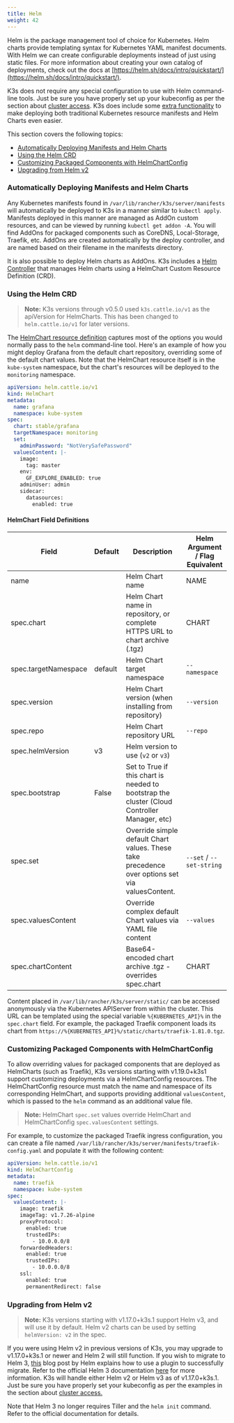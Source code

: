 ```yaml
---
title: Helm
weight: 42
---
```


Helm is the package management tool of choice for Kubernetes. Helm charts provide templating syntax for Kubernetes YAML manifest documents. With Helm we can create configurable deployments instead of just using static files. For more information about creating your own catalog of deployments, check out the docs at [https://helm.sh/docs/intro/quickstart/](https://helm.sh/docs/intro/quickstart/).

K3s does not require any special configuration to use with Helm command-line tools. Just be sure you have properly set up your kubeconfig as per the section about [cluster access](../cluster-access). K3s does include some [extra functionality](#using-the-helm-crd) to make deploying both traditional Kubernetes resource manifests and Helm Charts even easier.

This section covers the following topics:

- [Automatically Deploying Manifests and Helm Charts](#automatically-deploying-manifests-and-helm-charts)
- [Using the Helm CRD](#using-the-helm-crd)
- [Customizing Packaged Components with HelmChartConfig](#customizing-packaged-components-with-helmchartconfig)
- [Upgrading from Helm v2](#upgrading-from-helm-v2)

### Automatically Deploying Manifests and Helm Charts

Any Kubernetes manifests found in `/var/lib/rancher/k3s/server/manifests` will automatically be deployed to K3s in a manner similar to `kubectl apply`. Manifests deployed in this manner are managed as AddOn custom resources, and can be viewed by running `kubectl get addon -A`. You will find AddOns for packaged components such as CoreDNS, Local-Storage, Traefik, etc. AddOns are created automatically by the deploy controller, and are named based on their filename in the manifests directory.

It is also possible to deploy Helm charts as AddOns. K3s includes a [Helm Controller](https://github.com/rancher/helm-controller/) that manages Helm charts using a HelmChart Custom Resource Definition (CRD).

### Using the Helm CRD

> **Note:** K3s versions through v0.5.0 used `k3s.cattle.io/v1` as the apiVersion for HelmCharts. This has been changed to `helm.cattle.io/v1` for later versions.

The [HelmChart resource definition](https://github.com/rancher/helm-controller#helm-controller) captures most of the options you would normally pass to the `helm` command-line tool. Here's an example of how you might deploy Grafana from the default chart repository, overriding some of the default chart values. Note that the HelmChart resource itself is in the `kube-system` namespace, but the chart's resources will be deployed to the `monitoring` namespace.

```yaml
apiVersion: helm.cattle.io/v1
kind: HelmChart
metadata:
  name: grafana
  namespace: kube-system
spec:
  chart: stable/grafana
  targetNamespace: monitoring
  set:
    adminPassword: "NotVerySafePassword"
  valuesContent: |-
    image:
      tag: master
    env:
      GF_EXPLORE_ENABLED: true
    adminUser: admin
    sidecar:
      datasources:
        enabled: true
```

#### HelmChart Field Definitions

| Field | Default | Description | Helm Argument / Flag Equivalent |
|-------|---------|-------------|-------------------------------|
| name |   | Helm Chart name | NAME |
| spec.chart |   | Helm Chart name in repository, or complete HTTPS URL to chart archive (.tgz) | CHART |
| spec.targetNamespace | default | Helm Chart target namespace | `--namespace` |
| spec.version |   | Helm Chart version (when installing from repository) | `--version` |
| spec.repo |   | Helm Chart repository URL | `--repo` |
| spec.helmVersion | v3 | Helm version to use (`v2` or `v3`) |  |
| spec.bootstrap | False | Set to True if this chart is needed to bootstrap the cluster (Cloud Controller Manager, etc) |  |
| spec.set |   | Override simple default Chart values. These take precedence over options set via valuesContent. | `--set` / `--set-string` |
| spec.valuesContent |   | Override complex default Chart values via YAML file content | `--values` |
| spec.chartContent |   | Base64-encoded chart archive .tgz - overrides spec.chart | CHART |

Content placed in `/var/lib/rancher/k3s/server/static/` can be accessed anonymously via the Kubernetes APIServer from within the cluster. This URL can be templated using the special variable `%{KUBERNETES_API}%` in the `spec.chart` field. For example, the packaged Traefik component loads its chart from `https://%{KUBERNETES_API}%/static/charts/traefik-1.81.0.tgz`.

### Customizing Packaged Components with HelmChartConfig

To allow overriding values for packaged components that are deployed as HelmCharts (such as Traefik), K3s versions starting with v1.19.0+k3s1 support customizing deployments via a HelmChartConfig resources. The HelmChartConfig resource must match the name and namespace of its corresponding HelmChart, and supports providing additional `valuesContent`, which is passed to the `helm` command as an additional value file.

> **Note:** HelmChart `spec.set` values override HelmChart and HelmChartConfig `spec.valuesContent` settings.

For example, to customize the packaged Traefik ingress configuration, you can create a file named `/var/lib/rancher/k3s/server/manifests/traefik-config.yaml` and populate it with the following content:

```yaml
apiVersion: helm.cattle.io/v1
kind: HelmChartConfig
metadata:
  name: traefik
  namespace: kube-system
spec:
  valuesContent: |-
    image: traefik
    imageTag: v1.7.26-alpine
    proxyProtocol:
      enabled: true
      trustedIPs:
        - 10.0.0.0/8
    forwardedHeaders:
      enabled: true
      trustedIPs:
        - 10.0.0.0/8
    ssl:
      enabled: true
      permanentRedirect: false
```

### Upgrading from Helm v2

> **Note:** K3s versions starting with v1.17.0+k3s.1 support Helm v3, and will use it by default. Helm v2 charts can be used by setting `helmVersion: v2` in the spec.

If you were using Helm v2 in previous versions of K3s, you may upgrade to v1.17.0+k3s.1 or newer and Helm 2 will still function. If you wish to migrate to Helm 3, [this](https://helm.sh/blog/migrate-from-helm-v2-to-helm-v3/) blog post by Helm explains how to use a plugin to successfully migrate. Refer to the official Helm 3 documentation [here](https://helm.sh/docs/) for more information. K3s will handle either Helm v2 or Helm v3 as of v1.17.0+k3s.1. Just be sure you have properly set your kubeconfig as per the examples in the section about [cluster access.](../cluster-access)

Note that Helm 3 no longer requires Tiller and the `helm init` command. Refer to the official documentation for details.
